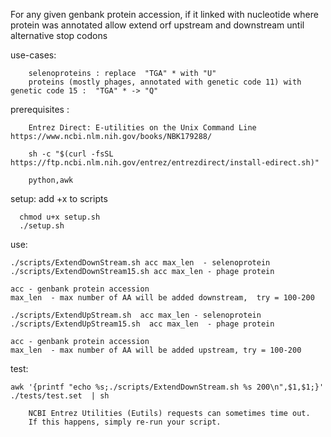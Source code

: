 For any given genbank protein accession, if it linked with nucleotide where protein was annotated
allow extend orf upstream and downstream until alternative stop codons

use-cases:

        selenoproteins : replace  "TGA" * with "U"
        proteins (mostly phages, annotated with genetic code 11) with genetic code 15 :  "TGA" * -> "Q"

prerequisites :

        Entrez Direct: E-utilities on the Unix Command Line https://www.ncbi.nlm.nih.gov/books/NBK179288/

        sh -c "$(curl -fsSL https://ftp.ncbi.nlm.nih.gov/entrez/entrezdirect/install-edirect.sh)"

        python,awk

setup: 
      add +x to scripts

      chmod u+x setup.sh
      ./setup.sh

use:

    ./scripts/ExtendDownStream.sh acc max_len  - selenoprotein
    ./scripts/ExtendDownStream15.sh acc max_len - phage protein

    acc - genbank protein accession
    max_len  - max number of AA will be added downstream,  try = 100-200

    ./scripts/ExtendUpStream.sh  acc max_len - selenoprotein
    ./scripts/ExtendUpStream15.sh  acc max_len  - phage protein

    acc - genbank protein accession
    max_len  - max number of AA will be added upstream, try = 100-200

test:

    awk '{printf "echo %s;./scripts/ExtendDownStream.sh %s 200\n",$1,$1;}' ./tests/test.set  | sh

        NCBI Entrez Utilities (Eutils) requests can sometimes time out. 
        If this happens, simply re-run your script.

